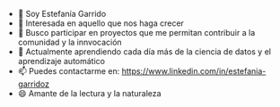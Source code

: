 - 👋 Soy Estefanía Garrido
- 👯 Interesada en aquello que nos haga crecer
- 💬 Busco participar en proyectos que me permitan contribuir a la comunidad y la innvocación
- 🌱 Actualmente aprendiendo cada día más de la ciencia de datos y el aprendizaje automático
- 📫 Puedes contactarme en: https://www.linkedin.com/in/estefania-garridoz
- 😄 Amante de la lectura y la naturaleza
